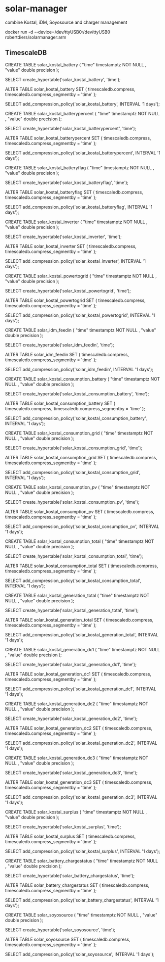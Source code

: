 # solar-manager

combine Kostal, iDM, Soyosource and charger management


docker run -d --device=/dev/ttyUSB0:/dev/ttyUSB0 robertdiers/solarmanager:arm


## TimescaleDB

CREATE TABLE solar_kostal_battery ( "time" timestamptz NOT NULL , "value" double precision
);

SELECT create_hypertable('solar_kostal_battery', 'time');

ALTER TABLE solar_kostal_battery SET ( timescaledb.compress, timescaledb.compress_segmentby = 'time' );

SELECT add_compression_policy('solar_kostal_battery', INTERVAL '1 days');

CREATE TABLE solar_kostal_batterypercent ( "time" timestamptz NOT NULL , "value" double precision
);

SELECT create_hypertable('solar_kostal_batterypercent', 'time');

ALTER TABLE solar_kostal_batterypercent SET ( timescaledb.compress, timescaledb.compress_segmentby = 'time' );

SELECT add_compression_policy('solar_kostal_batterypercent', INTERVAL '1 days');

CREATE TABLE solar_kostal_batteryflag ( "time" timestamptz NOT NULL , "value" double precision
);

SELECT create_hypertable('solar_kostal_batteryflag', 'time');

ALTER TABLE solar_kostal_batteryflag SET ( timescaledb.compress, timescaledb.compress_segmentby = 'time' );

SELECT add_compression_policy('solar_kostal_batteryflag', INTERVAL '1 days');

CREATE TABLE solar_kostal_inverter ( "time" timestamptz NOT NULL , "value" double precision
);

SELECT create_hypertable('solar_kostal_inverter', 'time');

ALTER TABLE solar_kostal_inverter SET ( timescaledb.compress, timescaledb.compress_segmentby = 'time' );

SELECT add_compression_policy('solar_kostal_inverter', INTERVAL '1 days');

CREATE TABLE solar_kostal_powertogrid ( "time" timestamptz NOT NULL , "value" double precision
);

SELECT create_hypertable('solar_kostal_powertogrid', 'time');

ALTER TABLE solar_kostal_powertogrid SET ( timescaledb.compress, timescaledb.compress_segmentby = 'time' );

SELECT add_compression_policy('solar_kostal_powertogrid', INTERVAL '1 days');

CREATE TABLE solar_idm_feedin ( "time" timestamptz NOT NULL , "value" double precision
);

SELECT create_hypertable('solar_idm_feedin', 'time');

ALTER TABLE solar_idm_feedin SET ( timescaledb.compress, timescaledb.compress_segmentby = 'time' );

SELECT add_compression_policy('solar_idm_feedin', INTERVAL '1 days');

CREATE TABLE solar_kostal_consumption_battery ( "time" timestamptz NOT NULL , "value" double precision
);

SELECT create_hypertable('solar_kostal_consumption_battery', 'time');

ALTER TABLE solar_kostal_consumption_battery SET ( timescaledb.compress, timescaledb.compress_segmentby = 'time' );

SELECT add_compression_policy('solar_kostal_consumption_battery', INTERVAL '1 days');

CREATE TABLE solar_kostal_consumption_grid ( "time" timestamptz NOT NULL , "value" double precision
);

SELECT create_hypertable('solar_kostal_consumption_grid', 'time');

ALTER TABLE solar_kostal_consumption_grid SET ( timescaledb.compress, timescaledb.compress_segmentby = 'time' );

SELECT add_compression_policy('solar_kostal_consumption_grid', INTERVAL '1 days');

CREATE TABLE solar_kostal_consumption_pv ( "time" timestamptz NOT NULL , "value" double precision
);

SELECT create_hypertable('solar_kostal_consumption_pv', 'time');

ALTER TABLE solar_kostal_consumption_pv SET ( timescaledb.compress, timescaledb.compress_segmentby = 'time' );

SELECT add_compression_policy('solar_kostal_consumption_pv', INTERVAL '1 days');

CREATE TABLE solar_kostal_consumption_total ( "time" timestamptz NOT NULL , "value" double precision
);

SELECT create_hypertable('solar_kostal_consumption_total', 'time');

ALTER TABLE solar_kostal_consumption_total SET ( timescaledb.compress, timescaledb.compress_segmentby = 'time' );

SELECT add_compression_policy('solar_kostal_consumption_total', INTERVAL '1 days');

CREATE TABLE solar_kostal_generation_total ( "time" timestamptz NOT NULL , "value" double precision
);

SELECT create_hypertable('solar_kostal_generation_total', 'time');

ALTER TABLE solar_kostal_generation_total SET ( timescaledb.compress, timescaledb.compress_segmentby = 'time' );

SELECT add_compression_policy('solar_kostal_generation_total', INTERVAL '1 days');

CREATE TABLE solar_kostal_generation_dc1 ( "time" timestamptz NOT NULL , "value" double precision
);

SELECT create_hypertable('solar_kostal_generation_dc1', 'time');

ALTER TABLE solar_kostal_generation_dc1 SET ( timescaledb.compress, timescaledb.compress_segmentby = 'time' );

SELECT add_compression_policy('solar_kostal_generation_dc1', INTERVAL '1 days');

CREATE TABLE solar_kostal_generation_dc2 ( "time" timestamptz NOT NULL , "value" double precision
);

SELECT create_hypertable('solar_kostal_generation_dc2', 'time');

ALTER TABLE solar_kostal_generation_dc2 SET ( timescaledb.compress, timescaledb.compress_segmentby = 'time' );

SELECT add_compression_policy('solar_kostal_generation_dc2', INTERVAL '1 days');

CREATE TABLE solar_kostal_generation_dc3 ( "time" timestamptz NOT NULL , "value" double precision
);

SELECT create_hypertable('solar_kostal_generation_dc3', 'time');

ALTER TABLE solar_kostal_generation_dc3 SET ( timescaledb.compress, timescaledb.compress_segmentby = 'time' );

SELECT add_compression_policy('solar_kostal_generation_dc3', INTERVAL '1 days');

CREATE TABLE solar_kostal_surplus ( "time" timestamptz NOT NULL , "value" double precision
);

SELECT create_hypertable('solar_kostal_surplus', 'time');

ALTER TABLE solar_kostal_surplus SET ( timescaledb.compress, timescaledb.compress_segmentby = 'time' );

SELECT add_compression_policy('solar_kostal_surplus', INTERVAL '1 days');

CREATE TABLE solar_battery_chargestatus ( "time" timestamptz NOT NULL , "value" double precision
);

SELECT create_hypertable('solar_battery_chargestatus', 'time');

ALTER TABLE solar_battery_chargestatus SET ( timescaledb.compress, timescaledb.compress_segmentby = 'time' );

SELECT add_compression_policy('solar_battery_chargestatus', INTERVAL '1 days');

CREATE TABLE solar_soyosource ( "time" timestamptz NOT NULL , "value" double precision
);

SELECT create_hypertable('solar_soyosource', 'time');

ALTER TABLE solar_soyosource SET ( timescaledb.compress, timescaledb.compress_segmentby = 'time' );

SELECT add_compression_policy('solar_soyosource', INTERVAL '1 days');